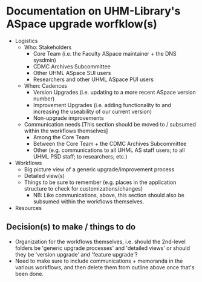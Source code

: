 # Documentation on UHM-Library's ASpace upgrade worfklow(s)

- Logistics
  - Who: Stakeholders
    - Core Team (i.e. the Faculty ASpace maintainer + the DNS sysdmin)
    - CDMC Archives Subcommittee
    - Other UHML ASpace SUI users
    - Researchers and other UHML ASpace PUI users
  - When: Cadences
    - Version Upgrades (i.e. updating to a more recent ASpace version number)
    - Improvement Upgrades (i.e. adding functionality to and increasing the useability of our current version)
    - Non-upgrade improvements
  - Communication needs [This section should be moved to / subsumed within the workflows themselves]
    - Among the Core Team
    - Between the Core Team + the CDMC Archives Subcommittee
    - Other (e.g. communications to all UHML AS staff users; to all UHML PSD staff; to researchers; etc.)
- Workflows
  - Big picture view of a generic upgrade/improvement process
  - Detailed view(s)
  - Things to be sure to remember (e.g. places in the application structure to check for customizations/changes)
    - NB: Like communications, above, this section should also be subsumed within the workflows themselves.
- Resources

## Decision(s) to make / things to do

- Organization for the workflows themselves, i.e. should the 2nd-level folders be 'generic upgrade processes' and 'detailed views' or should they be 'version upgrade' and 'feature upgrade'?
- Need to make sure to include communications + memoranda in the various workflows, and then delete them from outline above once that's been done.
